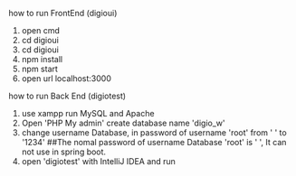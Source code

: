how to run FrontEnd (digioui)
1. open cmd
2. cd digioui
3. cd digioui
4. npm install
5. npm start
6. open url localhost:3000

how to run Back End (digiotest)
1. use xampp run MySQL and Apache
2. Open 'PHP My admin' create database name 'digio_w' 
2. change username Database, in password of username 'root' from ' ' to '1234'
##The nomal password of username Database 'root' is ' ', It can not use in spring boot.
3. open 'digiotest' with IntelliJ IDEA and run